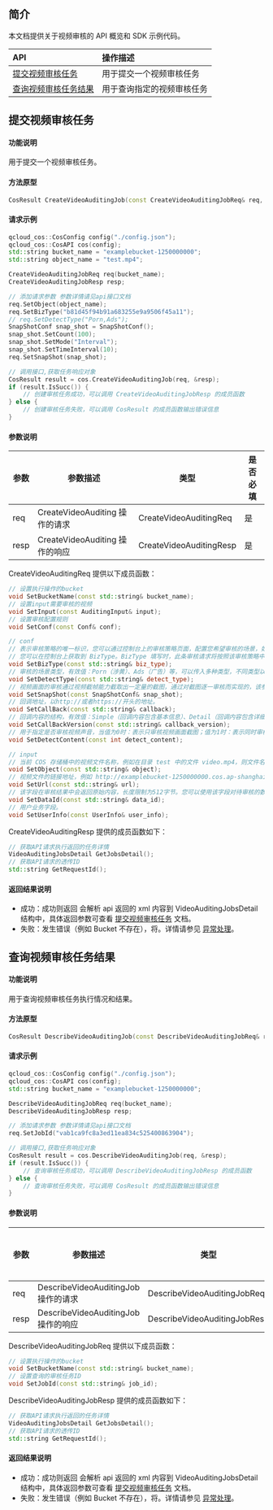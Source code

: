 ## 简介

本文档提供关于视频审核的 API 概览和 SDK 示例代码。

| API                                                          | 操作描述                   |
| :----------------------------------------------------------- | :------------------------- |
|  [提交视频审核任务](https://cloud.tencent.com/document/product/460/46427)   | 用于提交一个视频审核任务   |
|  [查询视频审核任务结果](https://cloud.tencent.com/document/product/460/46926) | 用于查询指定的视频审核任务 |


## 提交视频审核任务

#### 功能说明

用于提交一个视频审核任务。

#### 方法原型

```cpp
CosResult CreateVideoAuditingJob(const CreateVideoAuditingJobReq& req, CreateVideoAuditingJobResp* resp);
```

#### 请求示例

```cpp
qcloud_cos::CosConfig config("./config.json");
qcloud_cos::CosAPI cos(config);
std::string bucket_name = "examplebucket-1250000000";
std::string object_name = "test.mp4";

CreateVideoAuditingJobReq req(bucket_name);
CreateVideoAuditingJobResp resp;

// 添加请求参数 参数详情请见api接口文档
req.SetObject(object_name);
req.SetBizType("b81d45f94b91a683255e9a9506f45a11");
// req.SetDetectType("Porn,Ads");
SnapShotConf snap_shot = SnapShotConf();
snap_shot.SetCount(100);
snap_shot.SetMode("Interval");
snap_shot.SetTimeInterval(10);
req.SetSnapShot(snap_shot);

// 调用接口,获取任务响应对象
CosResult result = cos.CreateVideoAuditingJob(req, &resp);
if (result.IsSucc()) {
	// 创建审核任务成功，可以调用 CreateVideoAuditingJobResp 的成员函数
} else {
	// 创建审核任务失败，可以调用 CosResult 的成员函数输出错误信息
}
```


#### 参数说明

| 参数 | 参数描述           | 类型              | 是否必填 |
| ---- | ------------------ | ----------------- | -------- |
| req  | CreateVideoAuditing 操作的请求 | CreateVideoAuditingReq | 是       |
| resp | CreateVideoAuditing 操作的响应 | CreateVideoAuditingResp | 是       |

CreateVideoAuditingReq 提供以下成员函数：

```cpp
// 设置执行操作的bucket
void SetBucketName(const std::string& bucket_name);
// 设置input需要审核的视频
void SetInput(const AuditingInput& input);
// 设置审核配置规则
void SetConf(const Conf& conf);

// conf
// 表示审核策略的唯一标识，您可以通过控制台上的审核策略页面，配置您希望审核的场景，如涉黄、广告、违法违规等，配置指引： 设置公共审核策略。
// 您可以在控制台上获取到 BizType。BizType 填写时，此条审核请求将按照该审核策略中配置的场景进行审核。
void SetBizType(const std::string& biz_type);
// 审核的场景类型，有效值：Porn（涉黄）、Ads（广告）等，可以传入多种类型，不同类型以逗号分隔，例如：Porn,Ads。如您有更多场景的审核需要，请使用 BizType 参数。
void SetDetectType(const std::string& detect_type);
// 视频画面的审核通过视频截帧能力截取出一定量的截图，通过对截图逐一审核而实现的，该参数用于指定视频截帧的配置。
void SetSnapShot(const SnapShotConf& snap_shot);
// 回调地址，以http://或者https://开头的地址。
void SetCallBack(const std::string& callback);
// 回调内容的结构，有效值：Simple（回调内容包含基本信息）、Detail（回调内容包含详细信息）。默认为 Simple。
void SetCallBackVersion(const std::string& callback_version);
// 用于指定是否审核视频声音，当值为0时：表示只审核视频画面截图；值为1时：表示同时审核视频画面截图和视频声音。默认值为0。
void SetDetectContent(const int detect_content);

// input
// 当前 COS 存储桶中的视频文件名称，例如在目录 test 中的文件 video.mp4，则文件名称为 test/video.mp4。
void SetObject(const std::string& object);
// 视频文件的链接地址，例如 http://examplebucket-1250000000.cos.ap-shanghai.myqcloud.com/test.mp4。Object 和 Url 只能选择其中一种。
void SetUrl(const std::string& url);
// 该字段在审核结果中会返回原始内容，长度限制为512字节。您可以使用该字段对待审核的数据进行唯一业务标识。
void SetDataId(const std::string& data_id);
// 用户业务字段。
void SetUserInfo(const UserInfo& user_info);
```

CreateVideoAuditingResp 提供的成员函数如下：

```cpp
// 获取API请求执行返回的任务详情
VideoAuditingJobsDetail GetJobsDetail();
// 获取API请求的透传ID
std::string GetRequestId();

```

#### 返回结果说明

- 成功：成功则返回 会解析 api 返回的 xml 内容到 VideoAuditingJobsDetail 结构中，具体返回参数可查看 [提交视频审核任务](https://cloud.tencent.com/document/product/436/47316) 文档。
- 失败：发生错误（例如 Bucket 不存在），将。详情请参见 [异常处理](https://cloud.tencent.com/document/product/436/35164)。


## 查询视频审核任务结果

#### 功能说明

用于查询视频审核任务执行情况和结果。

#### 方法原型

```cpp
CosResult DescribeVideoAuditingJob(const DescribeVideoAuditingJobReq& req, DescribeVideoAuditingJobResp* resp);
```

#### 请求示例

```cpp
qcloud_cos::CosConfig config("./config.json");
qcloud_cos::CosAPI cos(config);
std::string bucket_name = "examplebucket-1250000000";

DescribeVideoAuditingJobReq req(bucket_name);
DescribeVideoAuditingJobResp resp;

// 添加请求参数 参数详情请见api接口文档
req.SetJobId("vab1ca9fc8a3ed11ea834c525400863904");

// 调用接口,获取任务响应对象
CosResult result = cos.DescribeVideoAuditingJob(req, &resp);
if (result.IsSucc()) {
	// 查询审核任务成功，可以调用 DescribeVideoAuditingJobResp 的成员函数
} else {
	// 查询审核任务失败，可以调用 CosResult 的成员函数输出错误信息
}
```

#### 参数说明

| 参数 | 参数描述           | 类型              | 是否必填 |
| ---- | ------------------ | ----------------- | -------- |
| req  | DescribeVideoAuditingJob 操作的请求 | DescribeVideoAuditingJobReq | 是       |
| resp | DescribeVideoAuditingJob 操作的响应 | DescribeVideoAuditingJobResp | 是       |

DescribeVideoAuditingJobReq 提供以下成员函数：

```cpp
// 设置执行操作的bucket
void SetBucketName(const std::string& bucket_name);
// 设置查询的审核任务ID
void SetJobId(const std::string& job_id);
```

DescribeVideoAuditingJobResp 提供的成员函数如下：

```cpp
// 获取API请求执行返回的任务详情
VideoAuditingJobsDetail GetJobsDetail();
// 获取API请求的透传ID
std::string GetRequestId();

```

#### 返回结果说明

- 成功：成功则返回 会解析 api 返回的 xml 内容到 VideoAuditingJobsDetail 结构中，具体返回参数可查看 [提交视频审核任务](https://cloud.tencent.com/document/product/436/47316) 文档。
- 失败：发生错误（例如 Bucket 不存在），将。详情请参见 [异常处理](https://cloud.tencent.com/document/product/436/35218)。
